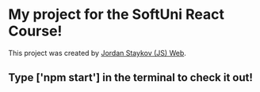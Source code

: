 # My project for the SoftUni React Course!

This project was created by [Jordan Staykov (JS) Web](https://www.facebook.com/jstajkov1/).

## Type ['npm start'] in the terminal to check it out!
